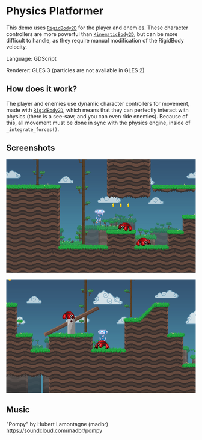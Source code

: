 # Physics Platformer

This demo uses [`RigidBody2D`](https://docs.godotengine.org/en/latest/classes/class_rigidbody2d.html)
for the player and enemies.
These character controllers are more powerful than
[`KinematicBody2D`](https://docs.godotengine.org/en/latest/classes/class_kinematicbody2d.html),
but can be more difficult to handle, as they require
manual modification of the RigidBody velocity.

Language: GDScript

Renderer: GLES 3 (particles are not available in GLES 2)

## How does it work?

The player and enemies use dynamic character
controllers for movement, made with
[`RigidBody2D`](https://docs.godotengine.org/en/latest/classes/class_rigidbody2d.html),
which means that they can perfectly interact with physics
(there is a see-saw, and you can even ride enemies).
Because of this, all movement must be done in sync with
the physics engine, inside of `_integrate_forces()`.

## Screenshots

![Screenshot of the beginning](screenshots/beginning.png)

![Screenshot of the seesaw and the player riding an enemy](screenshots/seesaw-riding.png)

## Music

"Pompy" by Hubert Lamontagne (madbr) https://soundcloud.com/madbr/pompy
